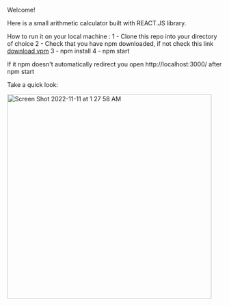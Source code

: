 Welcome!

Here is a small arithmetic calculator built with REACT.JS library.

How to run it on your local machine :
1 - Clone this repo into your directory of choice
2 - Check that you have npm downloaded, if not check this link [download vpm](https://docs.npmjs.com/downloading-and-installing-node-js-and-npm)
3 - npm install
4 - npm start

If it npm doesn't automatically redirect you open http://localhost:3000/ after npm start

Take a quick look:


<img width="478" alt="Screen Shot 2022-11-11 at 1 27 58 AM" src="https://user-images.githubusercontent.com/55937173/201277422-adf76616-b7aa-40f8-888d-68d16b894b11.png">
